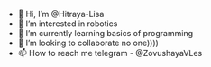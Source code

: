 - 👋 Hi, I’m @Hitraya-Lisa
- 👀 I’m interested in robotics
- 🌱 I’m currently learning basics of programming
- 💞️ I’m looking to collaborate no one))))
- 📫 How to reach me telegram - @ZovushayaVLes

<!---
Hitraya-Lisa/Hitraya-Lisa is a ✨ special ✨ repository because its `README.md` (this file) appears on your GitHub profile.
You can click the Preview link to take a look at your changes.
--->
